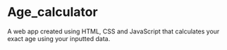 # Age_calculator
A web app created using HTML, CSS and JavaScript that calculates your exact age using your inputted data.
